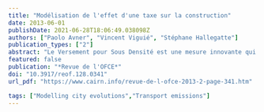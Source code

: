 ```yaml
---
title: "Modélisation de l'effet d'une taxe sur la construction"
date: 2013-06-01
publishDate: 2021-06-28T18:06:49.038098Z
authors: ["Paolo Avner", "Vincent Viguié", "Stéphane Hallegatte"]
publication_types: ["2"]
abstract: "Le Versement pour Sous Densité est une mesure innovante qui a fait son entrée dans la loi française depuis mi-2012 et qui vise à limiter l’étalement urbain en taxant les nouvelles constructions qui n’atteignent pas un Seuil minimal de densité. Ce papier, à travers l’utilisation d’un modèle transport-usage des sols (NEDUM 2D), quantifie les impacts potentiels de cette politique sur l’Ile-de-France et examine les conditions qui lui permettraient de gagner en efficacité tout en limitant les coûts sociaux de sa mise en œuvre. Les résultats de cette étude montrent que si cet outil est correctement utilisé, il peut contribuer à limiter l’étalement urbain tout en augmentant les surfaces construites et donc en diminuant le niveau des prix immobiliers et des loyers. De façon surprenante, il s’agit donc d’une taxe sur la construction qui a pour résultat un accroissement des surfaces des logements. Cependant la mise en œuvre de cette politique est compliquée puisque le choix du Seuil minimal de densité en conditionne largement l’efficacité. Si celui-ci est trop bas le versement peut avoir des impacts contre-productifs comme une accélération de l’étalement urbain. De plus, en fonction de l’objectif privilégié (limitation de l’étalement urbain, accès aux transports en commun, ...), le choix du seuil optimal variera."
featured: false
publication: "*Revue de l'OFCE*"
doi: "10.3917/reof.128.0341"
url_pdf: "https://www.cairn.info/revue-de-l-ofce-2013-2-page-341.htm"

tags: ["Modelling city evolutions","Transport emissions"]
---
```


